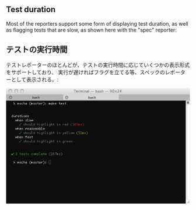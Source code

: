 <h2 id="test-duration">Test duration</h2>

  Most of the reporters support some form of displaying
  test duration, as well as flagging tests that are slow,
  as shown here with the "spec" reporter:

<h2 id="test-duration">テストの実行時間</h2>

  テストレポーターのほとんどが、テストの実行時間に応じていくつかの表示形式をサポートしており、
  実行が遅ければフラグを立てる等、スペックのレポーターとして表示される。:

   ![test duration](images/reporter-spec-duration.png)
